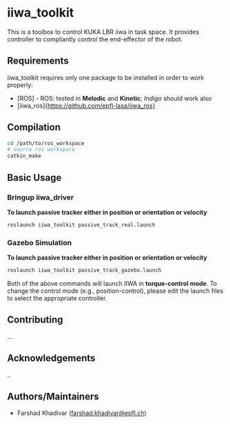 # iiwa_toolkit
This is a toolbox to control KUKA LBR iiwa in task space.
It provides controller  to compliantly control the end-effector of the robot. 

Requirements
-----------

iiwa_toolkit requires only one package to be installed in order to work properly:

* [ROS] - ROS: tested in **Melodic** and **Kinetic**; *Indigo* should work also
* [iiwa_ros]{https://github.com/epfl-lasa/iiwa_ros} 


Compilation
------------

```sh
cd /path/to/ros_workspace
# source ros workspace
catkin_make
```

Basic Usage
--------------

### Bringup iiwa_driver

**To launch passive tracker either in position or orientation or velocity**
```sh
roslaunch iiwa_toolkit passive_track_real.launch
```

### Gazebo Simulation

**To launch passive tracker either in position or orientation or velocity**
```sh
roslaunch iiwa_toolkit passive_track_gazebo.launch
```

Both of the above commands will launch IIWA in **torque-control mode**. To change the control mode (e.g., position-control), please edit the launch files to select the appropriate controller.


Contributing
---------------------
...

Acknowledgements
---------------------
..

Authors/Maintainers
---------------------
- Farshad Khadivar (farshad.khadivar@epfl.ch)
